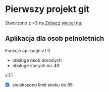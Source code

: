 # Pierwszy projekt git

Stworzono z <3 na [Zobacz wiecej na:](http://www.wsb.pl)

## Aplikacja dla osob pelnoletnich

Funkcje aplikacji:
v.1.0
- obsluge osob doroslych
- obsluge starych niz 40


v.1.1
- [x] zwiekszono limit wieku do 65
